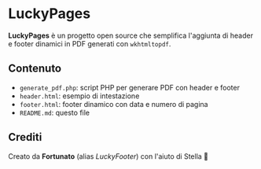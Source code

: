 
# LuckyPages

**LuckyPages** è un progetto open source che semplifica l'aggiunta di header e footer dinamici in PDF generati con `wkhtmltopdf`.

## Contenuto

- `generate_pdf.php`: script PHP per generare PDF con header e footer
- `header.html`: esempio di intestazione
- `footer.html`: footer dinamico con data e numero di pagina
- `README.md`: questo file

## Crediti

Creato da **Fortunato** (alias *LuckyFooter*) con l'aiuto di Stella 🤍
